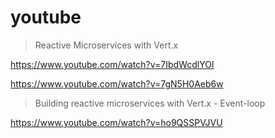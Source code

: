 # youtube

> Reactive Microservices with Vert.x

https://www.youtube.com/watch?v=7IbdWcdlYOI

https://www.youtube.com/watch?v=7gN5H0Aeb6w

> Building reactive microservices with Vert.x - Event-loop

https://www.youtube.com/watch?v=ho9QSSPVJVU
